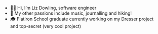 - 👩‍💻 Hi, I’m Liz Dowling, software engineer
- 👀 My other passions include music, journalling and hiking!
- 🎓 Flatiron School graduate currently working on my Dresser project and top-secret (very cool project)

<!---
dowlingec/dowlingec is a ✨ special ✨ repository because its `README.md` (this file) appears on your GitHub profile.
You can click the Preview link to take a look at your changes.
--->
